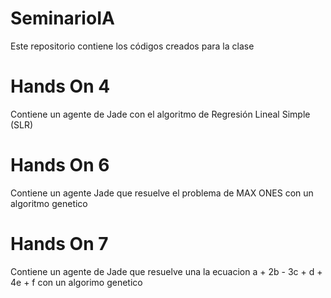 # SeminarioIA
Este repositorio contiene los códigos creados para la clase

# Hands On 4
Contiene un agente de Jade con el algoritmo de Regresión Lineal Simple (SLR)

# Hands On 6
Contiene un agente Jade que resuelve el problema de MAX ONES con un algoritmo genetico

# Hands On 7
Contiene un agente de Jade que resuelve una la ecuacion a + 2b - 3c + d + 4e + f con un algorimo genetico
